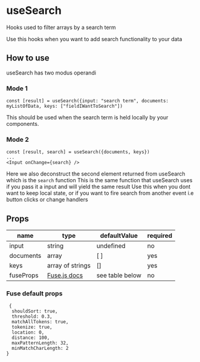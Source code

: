 # useSearch
Hooks used to filter arrays by a search term

Use this hooks when you want to add search functionality to your data

## How to use

useSearch has two modus operandi

### Mode 1
```
const [result] = useSearch({input: "search term", documents: myListOfData, keys: ["fieldIWantToSearch"])
```

This should be used when the search term is held locally by your components.

### Mode 2
```
const [result, search] = useSearch({documents, keys})
...
<Input onChange={search} />
```

Here we also deconstruct the second element returned from useSearch which is the `search` function
This is the same function that useSearch uses if you pass it a input and will yield the same result
Use this when you dont want to keep local state, or if you want to fire search from another event i.e button clicks or change handlers

## Props

|  name 	| type  	| defaultValue  	| required |
|---	|---	|---	|---	|
|  input 	| string  	|  undefined 	|  no 	|
|  documents 	|  array 	|  [ ] 	|  yes 	|
|  keys 	|  array of strings 	|  [] 	|  yes 	|
|  fuseProps 	| [Fuse.js docs](https://fusejs.io/)|  see table below 	|  no 	|

### Fuse default props
```
 {
  shouldSort: true,
  threshold: 0.3,
  matchAllTokens: true,
  tokenize: true,
  location: 0,
  distance: 100,
  maxPatternLength: 32,
  minMatchCharLength: 2
}
```
